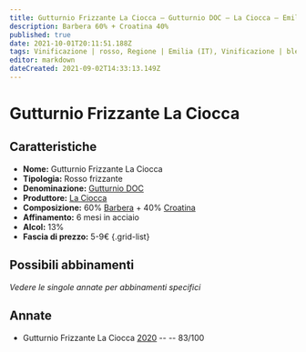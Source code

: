 ```yaml
---
title: Gutturnio Frizzante La Ciocca – Gutturnio DOC – La Ciocca – Emilia (IT) – 5-9€ – 2★
description: Barbera 60% + Croatina 40% 
published: true
date: 2021-10-01T20:11:51.188Z
tags: Vinificazione | rosso, Regione | Emilia (IT), Vinificazione | blend, Vinificazione | frizzante, Valutazioni | 2 stelle, Vitigni | Barbera, Vitigni | Croatina, Prezzi | 5-9€
editor: markdown
dateCreated: 2021-09-02T14:33:13.149Z
---
```


# Gutturnio Frizzante La Ciocca 

## Caratteristiche
- **Nome:** Gutturnio Frizzante La Ciocca 
- **Tipologia:** Rosso frizzante
- **Denominazione:** [Gutturnio DOC](/denominazioni/Italia/Emilia/DOC-Gutturnio)
- **Produttore:** [La Ciocca](/produttori/Italia/Emilia/La-Ciocca) 
- **Composizione:** 60% [Barbera](/vitigni/Italia/bacca-nera/barbera) + 40% [Croatina](/vitigni/Italia/bacca-nera/croatina)
- **Affinamento:** 6 mesi in acciaio 
- **Alcol:** 13%
- **Fascia di prezzo:** 5-9€
{.grid-list}

## Possibili abbinamenti
*Vedere le singole annate per abbinamenti specifici*


## Annate
- Gutturnio Frizzante La Ciocca [2020](/vini/Italia/Emilia/La-Ciocca/Gutturnio-Frizzante-La-Ciocca/2020) -- <span class="star-2"></span> -- 83/100
